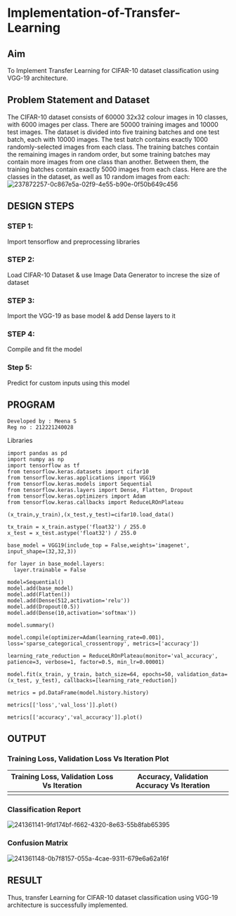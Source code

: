 # Implementation-of-Transfer-Learning
## Aim
To Implement Transfer Learning for CIFAR-10 dataset classification using VGG-19 architecture.
## Problem Statement and Dataset
The CIFAR-10 dataset consists of 60000 32x32 colour images in 10 classes, with 6000 images per class. There are 50000 training images and 10000 test images. The dataset is divided into five training batches and one test batch, each with 10000 images. The test batch contains exactly 1000 randomly-selected images from each class. The training batches contain the remaining images in random order, but some training batches may contain more images from one class than another. Between them, the training batches contain exactly 5000 images from each class.
Here are the classes in the dataset, as well as 10 random images from each:
![237872257-0c867e5a-02f9-4e55-b90e-0f50b649c456](https://github.com/MEENA155/Implementation-of-Transfer-Learning/assets/94677128/b40d4375-bf63-4df1-9b1f-ee21174e7e53)

## DESIGN STEPS
### STEP 1:
Import tensorflow and preprocessing libraries

### STEP 2:
Load CIFAR-10 Dataset & use Image Data Generator to increse the size of dataset

### STEP 3:
Import the VGG-19 as base model & add Dense layers to it

### STEP 4:
Compile and fit the model

### Step 5:
Predict for custom inputs using this model

## PROGRAM
```
Developed by : Meena S
Reg no : 212221240028
```
Libraries
```
import pandas as pd
import numpy as np
import tensorflow as tf
from tensorflow.keras.datasets import cifar10
from tensorflow.keras.applications import VGG19
from tensorflow.keras.models import Sequential
from tensorflow.keras.layers import Dense, Flatten, Dropout
from tensorflow.keras.optimizers import Adam
from tensorflow.keras.callbacks import ReduceLROnPlateau

(x_train,y_train),(x_test,y_test)=cifar10.load_data()

tx_train = x_train.astype('float32') / 255.0
x_test = x_test.astype('float32') / 255.0

base_model = VGG19(include_top = False,weights='imagenet', input_shape=(32,32,3))

for layer in base_model.layers:
  layer.trainable = False
  
model=Sequential()
model.add(base_model)
model.add(Flatten())
model.add(Dense(512,activation='relu'))
model.add(Dropout(0.5))
model.add(Dense(10,activation='softmax'))

model.summary()

model.compile(optimizer=Adam(learning_rate=0.001), loss='sparse_categorical_crossentropy', metrics=['accuracy'])

learning_rate_reduction = ReduceLROnPlateau(monitor='val_accuracy', patience=3, verbose=1, factor=0.5, min_lr=0.00001)

model.fit(x_train, y_train, batch_size=64, epochs=50, validation_data=(x_test, y_test), callbacks=[learning_rate_reduction])

metrics = pd.DataFrame(model.history.history)

metrics[['loss','val_loss']].plot()

metrics[['accuracy','val_accuracy']].plot()

```





## OUTPUT
### Training Loss, Validation Loss Vs Iteration Plot
Training Loss, Validation Loss Vs Iteration             | Accuracy, Validation Accuracy Vs Iteration                   |               
:------------------------------------------------------:| :-----------------------------------------------------------:|
| | |
### Classification Report
![241361141-9fd174bf-f662-4320-8e63-55b8fab65395](https://github.com/MEENA155/Implementation-of-Transfer-Learning/assets/94677128/1a33c375-21b0-4880-b30b-1cdecd910ede)





### Confusion Matrix
![241361148-0b7f8157-055a-4cae-9311-679e6a62a16f](https://github.com/MEENA155/Implementation-of-Transfer-Learning/assets/94677128/f80f091a-acd9-489e-b476-1aea73fccd51)

## RESULT
Thus, transfer Learning for CIFAR-10 dataset classification using VGG-19 architecture is successfully implemented.
